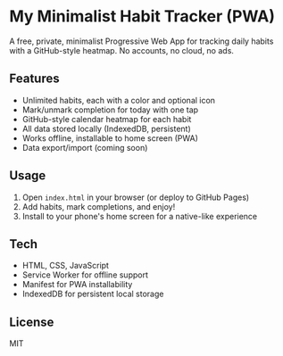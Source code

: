 # My Minimalist Habit Tracker (PWA)

A free, private, minimalist Progressive Web App for tracking daily habits with a GitHub-style heatmap. No accounts, no cloud, no ads.

## Features
- Unlimited habits, each with a color and optional icon
- Mark/unmark completion for today with one tap
- GitHub-style calendar heatmap for each habit
- All data stored locally (IndexedDB, persistent)
- Works offline, installable to home screen (PWA)
- Data export/import (coming soon)

## Usage
1. Open `index.html` in your browser (or deploy to GitHub Pages)
2. Add habits, mark completions, and enjoy!
3. Install to your phone's home screen for a native-like experience

## Tech
- HTML, CSS, JavaScript
- Service Worker for offline support
- Manifest for PWA installability
- IndexedDB for persistent local storage

## License
MIT 